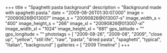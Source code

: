 +++
title = "Spaghetti pasta background"
description = "Background made with spaghetti pasta."
date = "2009-08-26T01:30:07.000"
image = "20090826@013007"
image_s = "20090826@013007-s"
image_width_s = "400"
image_height_s = "266"
image_xl = "20090826@013007-xl"
image_width_xl = "1024"
image_height_xl = "681"
gps_latitude = ""
gps_longitude = ""
phototags = [ "2009-08-26", "2009-08", "2009", "close up", "yellow", "still life", "raw", "pasta", "dried pasta", "spaghetti", "typical", "Italian", "background" ]
galleries = [ "2009 Timeline" ]
+++
